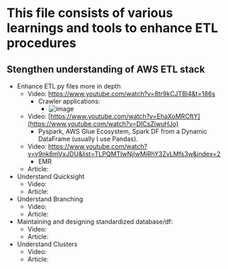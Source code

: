 # This file consists of various learnings and tools to enhance ETL procedures

## Stengthen understanding of AWS ETL stack

- Enhance ETL py files more in depth
   - Video: https://www.youtube.com/watch?v=8tr9kCJTBl4&t=186s
     - Crawler applications:
       - ![image](https://github.com/EthanNorton/ETL-AWS/assets/86625413/d2ba6ae2-21c8-455b-a759-beb68e8ffabc)
   - Video: [https://www.youtube.com/watch?v=EhaXoMRCftY](https://www.youtube.com/watch?v=DICsZiwuHJo)
     - Pyspark, AWS Glue Ecosystem, Spark DF from a Dynamic DataFrame (usually I use Pandas).
   - Video: https://www.youtube.com/watch?v=v9nk6mVxJDU&list=TLPQMTIwNjIwMjRhY3ZvLMfs3w&index=2
     - EMR
   - Article:
- Understand Quicksight
   - Video:
   - Article:
 - Understand Branching
   - Video:
   - Article:
 - Maintaining and designing standardized database/df:
   - Video:
   - Article:
- Understand Clusters
   - Video:
   - Article:

